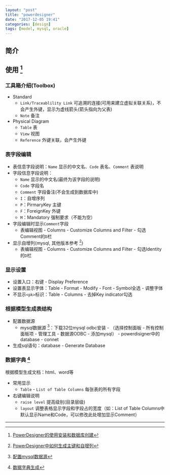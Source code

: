 ```yaml
---
layout: "post"
title: "powerdesigner"
date: "2017-12-05 19:41"
categories: [design]
tags: [model, mysql, oracle]
---
```


## 简介

## 使用 [^3]

### 工具箱介绍(Toolbox)

- Standard
    - `Link/Traceablility Link` 可追溯的连接(可用来建立虚拟关联关系)，不会产生外键，显示为虚线箭头(箭头指向为父表)
    - `Note` 备注
- Physical Diagram
    - `Table` 表
    - `View` 视图
    - `Reference` 外键关联，会产生外键

### 表字段编辑

- 表信息字段说明：`Name` 显示的中文名、`Code` 表名、`Comment` 表说明
- 字段信息字段说明：
    - `Name` 显示的中文名(最终为该字段的说明)
    - `Code` 字段名
    - `Comment` 字段备注(不会生成到数据库中)
    - `I`：自增序列
    - `P`：PirmaryKey 主键
    - `F`：ForeignKey 外键
    - `M`：Mandatory 强制要求（不能为空）
- 字段编辑时显示`Comment`字段
    - 表编辑视图 - Columns - Customize Columns and Filter - 勾选Comment的`D`栏
- 显示自增列(mysql, 其他版本参考 [^4]) 
    - 表编辑视图 - Columns - Customize Columns and Filter - 勾选Identity的`D`栏

### 显示设置

- 设置入口：右键 - Display Preference
- 设置表显示字体：Table - Format - Modify - Font - Symbol全选 - 调整字体
- 不显示`<pk>`标识：Table - Columns - 去掉Key indicator勾选

### 根据模型生成表结构

- 配置数据源
    - mysql数据源 [^2]：下载32位mysql odbc安装 - （选择控制面板 - 所有控制面板项 - 管理工具 - 数据源ODBC - 添加mysql） - powerdisigner中的database - connet
- 生成sql语句：database - Generate Database

### 数据字典 [^1]

根据模型生成文档：html、word等

- 常用显示
    - `Table` - `List of Table Columns` 每张表的所有字段
- 右键编辑说明
    - `raise level` 提高级别(目录层级)
    - `layout` 调整表格显示字段和字段占的宽度（如：List of Table Columns中默认显示Name和Code，可以修改此处增加显示Comment）
















---
[^1]: [数据字典生成](http://blog.csdn.net/nw_ningwang/article/details/77586602)
[^2]: [配置mysql数据源](http://blog.csdn.net/winy_lm/article/details/70598378)
[^3]: [PowerDesigner的使用安装和数据库创建](http://www.cnblogs.com/huangcong/archive/2010/06/14/1757957.html)
[^4]: [PowerDesigner中如何生成主键和自增列](https://www.cnblogs.com/ShaYeBlog/p/4067884.html)

